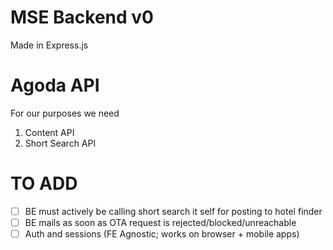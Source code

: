 # MSE Backend v0

Made in Express.js

# Agoda API

For our purposes we need

1. Content API
2. Short Search API


# TO ADD
- [ ] BE must actively be calling short search it self for posting to hotel finder 
- [ ] BE mails as soon as OTA request is rejected/blocked/unreachable
- [ ] Auth and sessions (FE Agnostic; works on browser + mobile apps)